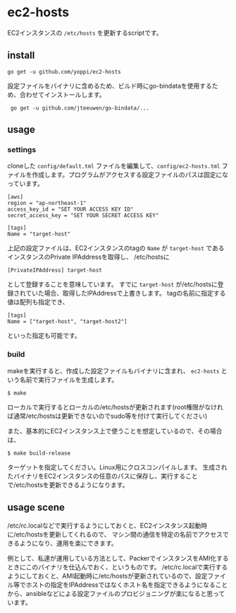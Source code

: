 # ec2-hosts

EC2インスタンスの `/etc/hosts` を更新するscriptです。

## install

```
go get -u github.com/yoppi/ec2-hosts
```

設定ファイルをバイナリに含めるため、ビルド時にgo-bindataを使用するため、合わせてインストールします。

```
 go get -u github.com/jteeuwen/go-bindata/...
```

## usage

### settings

cloneした `config/default.tml` ファイルを編集して、`config/ec2-hosts.tml` ファイルを作成します。プログラムがアクセスする設定ファイルのパスは固定になっています。

```
[aws]
region = "ap-northeast-1"
access_key_id = "SET YOUR ACCESS KEY ID"
secret_access_key = "SET YOUR SECRET ACCESS KEY"

[tags]
Name = "target-host"
```

上記の設定ファイルは、EC2インスタンスのtagの `Name` が `target-host` であるインスタンスのPrivate IPAddressを取得し、
/etc/hostsに

```
[PrivateIPAddress] target-host
```

として登録することを意味しています。
すでに `target-host` が/etc/hostsに登録されていた場合、取得したIPAddressで上書きします。
tagの名前に指定する値は配列も指定でき、

```
[tags]
Name = ["target-host", "target-host2"]
```

といった指定も可能です。

### build

makeを実行すると、作成した設定ファイルもバイナリに含まれ、 `ec2-hosts` という名前で実行ファイルを生成します。

```
$ make
```

ローカルで実行するとローカルの/etc/hostsが更新されます(root権限がなければ通常/etc/hostsは更新できないのでsudo等を付けて実行してください)

また、基本的にEC2インスタンス上で使うことを想定しているので、その場合は、

```
$ make build-release
```

ターゲットを指定してください。Linux用にクロスコンパイルします。
生成されたバイナリをEC2インスタンスの任意のパスに保存し、実行することで/etc/hostsを更新できるようになります。

## usage scene

/etc/rc.localなどで実行するようにしておくと、EC2インスタンス起動時に/etc/hostsを更新してくれるので、
マシン間の通信を特定の名前でアクセスできるようになり、運用を楽にできます。

例として、私達が運用している方法として、PackerでインスタンスをAMI化するときにこのバイナリを仕込んでおく、というものです。
/etc/rc.localで実行するようにしておくと、AMI起動時に/etc/hostsが更新されているので、設定ファイル等でホストの指定をIPAddressではなくホスト名を指定できるようになることから、ansibleなどによる設定ファイルのプロビジョニングが楽になると思っています。
